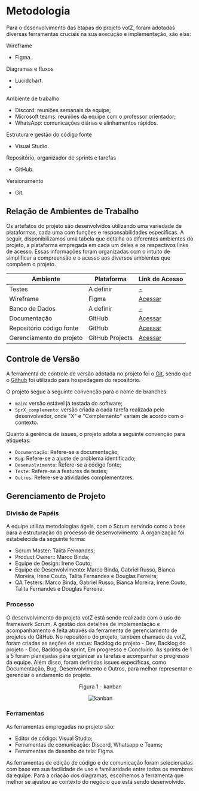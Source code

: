 
# Metodologia

Para o desenvolvimento das etapas do projeto votZ, foram adotadas diversas ferramentas cruciais na sua execução e implementação, são elas:

Wireframe
- Figma. 

Diagramas e fluxos
- Lucidchart.
- 
Ambiente de trabalho

- Discord: reuniões semanais da equipe;
- Microsoft teams: reuniões da equipe com o professor orientador;
- WhatsApp: comunicações diárias e alinhamentos rápidos.

Estrutura e gestão do código fonte
- Visual Studio.

Repositório, organizador de sprints e tarefas 
- GitHub.

Versionamento
- Git.



## Relação de Ambientes de Trabalho

Os artefatos do projeto são desenvolvidos utilizando uma variedade de plataformas, cada uma com funções e responsabilidades específicas. A seguir, disponibilizamos uma tabela que detalha os diferentes ambientes do projeto, a plataforma empregada em cada um deles e os respectivos links de acesso. Essas informações foram organizadas com o intuito de simplificar a compreensão e o acesso aos diversos ambientes que compõem o projeto.

| Ambiente | Plataforma | Link de Acesso |
|----------|------------|----------------|
| Testes | A definir | [-](https://) |
| Wireframe | Figma | [Acessar](https://) |
| Banco de Dados | A definir | [-](https://) |
| Documentação | GitHub | [Acessar](https://) |
| Repositório código fonte| GitHub | [Acessar](https://) |
| Gerenciamento do projeto | GitHub Projects| [Acessar](https) |



## Controle de Versão

A ferramenta de controle de versão adotada no projeto foi o [Git](https://git-scm.com/), sendo que o [Github](https://) foi utilizado para hospedagem do repositório.

O projeto segue a seguinte convenção para o nome de branches:

- `main`: versão estável já testada do software;
- `SprX_complemento`: versão criada a cada tarefa realizada pelo desenvolvedor, onde "X" e "Complemento" variam de acordo com o contexto.

Quanto à gerência de issues, o projeto adota a seguinte convenção para
etiquetas:

- `Documentação`: Refere-se a documentação;
- `Bug`: Refere-se a ajuste de problema identificado;
- `Desenvolvimento`: Refere-se a código fonte;
- `Teste`: Refere-se a features de testes;
- `Outros`: Refere-se a atividades complementares.


## Gerenciamento de Projeto

### Divisão de Papéis

A equipe utiliza metodologias ágeis, com o Scrum servindo como a base para a estruturação do processo de desenvolvimento. A organização foi estabelecida da seguinte forma:

- Scrum Master: Talita Fernandes;
- Product Owner:: Marco Binda;
- Equipe de Design: Irene Couto;
- Equipe de Desenvolvimento: Marco Binda, Gabriel Russo, Bianca Moreira, Irene Couto, Talita Fernandes e Douglas Ferreira;
- QA Testers: Marco Binda, Gabriel Russo, Bianca Moreira, Irene Couto, Talita Fernandes e Douglas Ferreira.

### Processo

O desenvolvimento do projeto votZ está sendo realizado com o uso do framework Scrum. A gestão dos detalhes de implementação e acompanhamento é feita através da ferramenta de gerenciamento de projetos do GitHub. No repositório do projeto, também chamado de votZ, foram criadas as seções de status: Backlog do projeto - Dev, Backlog do projeto - Doc, Backlog da sprint, Em progresso e Concluído. As sprints de 1 a 5 foram planejadas para organizar as tarefas e acompanhar o progresso da equipe. Além disso, foram definidas issues específicas, como Documentação, Bug, Desenvolvimento e Outros, para melhor representar e gerenciar o andamento do projeto.

<div align="center">

Figura 1 - kanban

![kanban](https://)

</div>

### Ferramentas

As ferramentas empregadas no projeto são:

- Editor de código: Visual Studio;
- Ferramentas de comunicação: Discord, Whatsapp e Teams;
- Ferramentas de desenho de tela: Figma.


As ferramentas de edição de código e de comunicação foram selecionadas com base em sua facilidade de uso e familiaridade entre todos os membros da equipe. Para a criação dos diagramas, escolhemos a ferramenta que melhor se ajustou ao contexto do negócio que está sendo desenvolvido.
